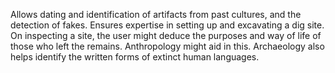 Allows dating and identification of artifacts from past cultures, and the detection of fakes. Ensures expertise in setting up and excavating a dig site. On inspecting a site, the user might deduce the purposes and way of life of those who left the remains. Anthropology might aid in this. Archaeology also helps identify the written forms of extinct human languages.